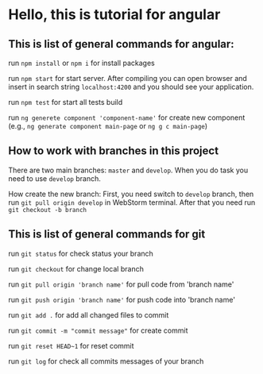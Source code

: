 # Hello, this is tutorial for angular

## This is list of general commands for angular:

run `npm install` or `npm i` for install packages

run `npm start` for start server. After compiling you can open browser
and insert in search string `localhost:4200` and you should see your application.

run `npm test` for start all tests build

run `ng generete component 'component-name'` for create new component (e.g., `ng generate component main-page` or `ng g c main-page`)

## How to work with branches in this project

There are two main branches: `master` and `develop`. When you do task you need to use `develop` branch.

How create the new branch:
First, you need switch to `develop` branch, then run `git pull origin develop` in WebStorm terminal. After that you need run `git checkout -b branch`

## This is list of general commands for git

run `git status` for check status your branch

run `git checkout` for change local branch

run `git pull origin 'branch name'` for pull code from 'branch name'

run `git push origin 'branch name'` for push code into 'branch name'

run `git add .` for add all changed files to commit

run `git commit -m "commit message"` for create commit

run `git reset HEAD~1` for reset commit

run `git log` for check all commits messages of your branch


